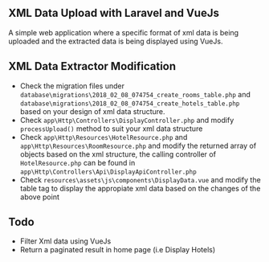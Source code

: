## XML Data Upload with Laravel and VueJs

A simple web application where a specific format of xml data is being uploaded and
the extracted data is being displayed using VueJs.

## XML Data Extractor Modification
* Check the migration files under ``` database\migrations\2018_02_08_074754_create_rooms_table.php ``` and ``` database\migrations\2018_02_08_074754_create_hotels_table.php ``` based on your design of xml data structure.
* Check ``` app\Http\Controllers\DisplayController.php ``` and modify ``` processUpload() ``` method to suit your xml data structure
* Check ``` app\Http\Resources\HotelResource.php ``` and ``` app\Http\Resources\RoomResource.php ``` and modify the returned array of objects based on the xml structure, the calling controller of ``` HotelResource.php ``` can be found in ``` app\Http\Controllers\Api\DisplayApiController.php ```
* Check ``` resources\assets\js\components\DisplayData.vue ``` and modify the table tag to display the appropiate xml data based on the changes of the above point

## Todo
* Filter Xml data using VueJs
* Return a paginated result in home page (i.e Display Hotels)